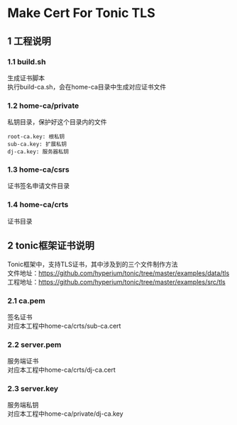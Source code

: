 # Make Cert For Tonic TLS
## 1 工程说明
### 1.1 build.sh
生成证书脚本  
执行build-ca.sh，会在home-ca目录中生成对应证书文件

### 1.2 home-ca/private
私钥目录，保护好这个目录内的文件
```
root-ca.key: 根私钥
sub-ca.key: 扩展私钥
dj-ca.key: 服务器私钥
```

### 1.3 home-ca/csrs
证书签名申请文件目录

### 1.4 home-ca/crts
证书目录

## 2 tonic框架证书说明
Tonic框架中，支持TLS证书，其中涉及到的三个文件制作方法  
文件地址：https://github.com/hyperium/tonic/tree/master/examples/data/tls  
工程地址：https://github.com/hyperium/tonic/tree/master/examples/src/tls

### 2.1 ca.pem
签名证书  
对应本工程中home-ca/crts/sub-ca.cert

### 2.2 server.pem
服务端证书  
对应本工程中home-ca/crts/dj-ca.cert

### 2.3 server.key
服务端私钥  
对应本工程中home-ca/private/dj-ca.key

